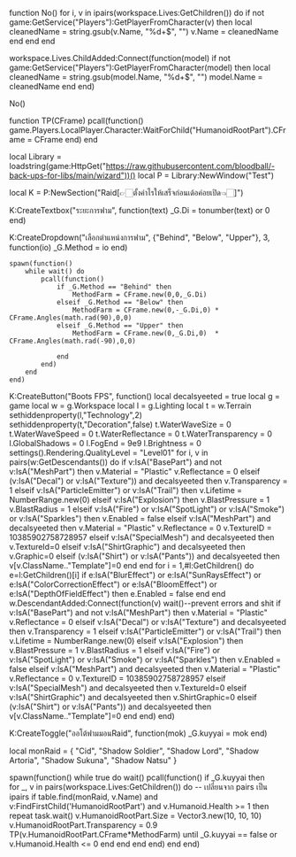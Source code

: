 function No()
    for i, v in ipairs(workspace.Lives:GetChildren()) do
        if not game:GetService("Players"):GetPlayerFromCharacter(v) then 
            local cleanedName = string.gsub(v.Name, "%d+$", "") 
            v.Name = cleanedName
        end
    end
end

workspace.Lives.ChildAdded:Connect(function(model)
    if not game:GetService("Players"):GetPlayerFromCharacter(model) then 
        local cleanedName = string.gsub(model.Name, "%d+$", "")
        model.Name = cleanedName
    end
end)

No()

function TP(CFrame)
    pcall(function()
        game.Players.LocalPlayer.Character:WaitForChild("HumanoidRootPart").CFrame = CFrame
    end)
end

local Library = loadstring(game:HttpGet("https://raw.githubusercontent.com/bloodball/-back-ups-for-libs/main/wizard"))()
local P = Library:NewWindow("Test")
 
local K = P:NewSection("Raid[👉🏻ตั้งค่าไรให้เสร็จก่อนเด้อค่อยเปิด👈🏻]")

K:CreateTextbox("ระยะการฟาม", function(text)
    _G.Di = tonumber(text) or 0
end)

K:CreateDropdown("เลือกตำแหน่งการฟาม", {"Behind", "Below", "Upper"}, 3, function(io)
_G.Method = io
end)
    
    
    
    spawn(function()
        while wait() do 
            pcall(function()
                if _G.Method == "Behind" then
                    MethodFarm = CFrame.new(0,0,_G.Di)
                elseif _G.Method == "Below" then
                    MethodFarm = CFrame.new(0,-_G.Di,0) * CFrame.Angles(math.rad(90),0,0)
                elseif _G.Method == "Upper" then
                    MethodFarm = CFrame.new(0,_G.Di,0)  * CFrame.Angles(math.rad(-90),0,0)
                
                end
            end)
        end
    end)

K:CreateButton("Boots FPS", function()
local decalsyeeted = true 
local g = game
local w = g.Workspace
local l = g.Lighting
local t = w.Terrain
sethiddenproperty(l,"Technology",2)
sethiddenproperty(t,"Decoration",false)
t.WaterWaveSize = 0
t.WaterWaveSpeed = 0
t.WaterReflectance = 0
t.WaterTransparency = 0
l.GlobalShadows = 0
l.FogEnd = 9e9
l.Brightness = 0
settings().Rendering.QualityLevel = "Level01"
for i, v in pairs(w:GetDescendants()) do
    if v:IsA("BasePart") and not v:IsA("MeshPart") then
        v.Material = "Plastic"
        v.Reflectance = 0
    elseif (v:IsA("Decal") or v:IsA("Texture")) and decalsyeeted then
        v.Transparency = 1
    elseif v:IsA("ParticleEmitter") or v:IsA("Trail") then
        v.Lifetime = NumberRange.new(0)
    elseif v:IsA("Explosion") then
        v.BlastPressure = 1
       v.BlastRadius = 1
    elseif v:IsA("Fire") or v:IsA("SpotLight") or v:IsA("Smoke") or v:IsA("Sparkles") then
        v.Enabled = false
    elseif v:IsA("MeshPart") and decalsyeeted then
        v.Material = "Plastic"
        v.Reflectance = 0
        v.TextureID = 10385902758728957
    elseif v:IsA("SpecialMesh") and decalsyeeted  then
        v.TextureId=0
    elseif v:IsA("ShirtGraphic") and decalsyeeted then
        v.Graphic=0
    elseif (v:IsA("Shirt") or v:IsA("Pants")) and decalsyeeted then
        v[v.ClassName.."Template"]=0
    end
end
for i = 1,#l:GetChildren() do
    e=l:GetChildren()[i]
    if e:IsA("BlurEffect") or e:IsA("SunRaysEffect") or e:IsA("ColorCorrectionEffect") or e:IsA("BloomEffect") or e:IsA("DepthOfFieldEffect") then
        e.Enabled = false
    end
end
w.DescendantAdded:Connect(function(v)
    wait()--prevent errors and shit
   if v:IsA("BasePart") and not v:IsA("MeshPart") then
        v.Material = "Plastic"
        v.Reflectance = 0
    elseif v:IsA("Decal") or v:IsA("Texture") and decalsyeeted then
        v.Transparency = 1
    elseif v:IsA("ParticleEmitter") or v:IsA("Trail") then
        v.Lifetime = NumberRange.new(0)
    elseif v:IsA("Explosion") then
        v.BlastPressure = 1
        v.BlastRadius = 1
    elseif v:IsA("Fire") or v:IsA("SpotLight") or v:IsA("Smoke") or v:IsA("Sparkles") then
        v.Enabled = false
    elseif v:IsA("MeshPart") and decalsyeeted then
        v.Material = "Plastic"
        v.Reflectance = 0
        v.TextureID = 10385902758728957
    elseif v:IsA("SpecialMesh") and decalsyeeted then
        v.TextureId=0
    elseif v:IsA("ShirtGraphic") and decalsyeeted then
        v.ShirtGraphic=0
    elseif (v:IsA("Shirt") or v:IsA("Pants")) and decalsyeeted then
        v[v.ClassName.."Template"]=0
              end
        end)
end)
 

K:CreateToggle("ออโต้ฟามมอนRaid", function(mok)
    _G.kuyyai = mok
end)

local monRaid = {
    "Cid",
    "Shadow Soldier",
    "Shadow Lord",
    "Shadow Artoria",
    "Shadow Sukuna",
    "Shadow Natsu"
}


spawn(function()
    while true do
        wait()
        pcall(function()
            if _G.kuyyai then        
                for _, v in pairs(workspace.Lives:GetChildren()) do  -- เปลี่ยนจาก pairs เป็น ipairs
                    if table.find(monRaid, v.Name) and v:FindFirstChild('HumanoidRootPart') and v.Humanoid.Health >= 1 then
                        repeat
							task.wait()
                            v.HumanoidRootPart.Size = Vector3.new(10, 10, 10)
                            v.HumanoidRootPart.Transparency = 0.9
                            TP(v.HumanoidRootPart.CFrame*MethodFarm)
                        until _G.kuyyai == false or v.Humanoid.Health <= 0
                    end
                end
            end
        end)
    end
end)

